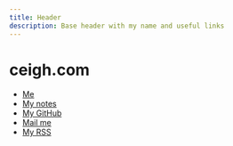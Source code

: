 ```yaml
---
title: Header
description: Base header with my name and useful links
---
```


# ceigh.com

- [Me](/)
- [My notes](/notes)
- [My GitHub](https://github.com/ceigh)
- [Mail me](mailto:ceigh@pm.me)
- <a href='/rss/atom.xml' target='_blank'>My RSS</a>
